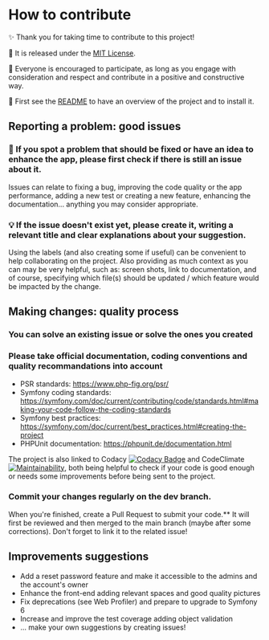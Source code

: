 # How to contribute

✨ Thank you for taking time to contribute to this project!

🪪 It is released under the [MIT License](./LICENSE).

🤝 Everyone is encouraged to participate, as long as you engage with consideration and respect and contribute in a positive and constructive way.

🏁 First see the [README](./README.md) to have an overview of the project and to install it.

## Reporting a problem: good issues

### 🔎 If you spot a problem that should be fixed or have an idea to enhance the app, please first check if there is still an issue about it.

Issues can relate to fixing a bug, improving the code quality or the app performance, adding a new test or creating a new feature, enhancing the documentation... anything you may consider appropriate.

### 💡 If the issue doesn't exist yet, please create it, writing a relevant title and clear explanations about your suggestion.

Using the labels (and also creating some if useful) can be convenient to help collaborating on the project.
Also providing as much context as you can may be very helpful, such as: screen shots, link to documentation,
and of course, specifying which file(s) should be updated / which feature would be impacted by the change.

## Making changes: quality process

### You can solve an existing issue or solve the ones you created

### Please take official documentation, coding conventions and quality recommandations into account

- PSR standards: <https://www.php-fig.org/psr/>
- Symfony coding standards: <https://symfony.com/doc/current/contributing/code/standards.html#making-your-code-follow-the-coding-standards>
- Symfony best practices: <https://symfony.com/doc/current/best_practices.html#creating-the-project>
- PHPUnit documentation: <https://phpunit.de/documentation.html>

The project is also linked to Codacy 
[![Codacy Badge](https://app.codacy.com/project/badge/Grade/2dfaed95a71c41d2b28f30ee90e5453d)](https://app.codacy.com/gh/AnnaigJegourel/OC-P8-Todo/dashboard?utm_source=gh&utm_medium=referral&utm_content=&utm_campaign=Badge_grade)
and CodeClimate 
[![Maintainability](https://api.codeclimate.com/v1/badges/f876dca7e2dfaa874266/maintainability)](https://codeclimate.com/github/AnnaigJegourel/OC-P8-Todo/maintainability), 
both being helpful to check if your code is good enough or needs some improvements before being sent to the project.

### Commit your changes regularly on the dev branch.

When you're finished, create a Pull Request to submit your code.**
It will first be reviewed and then merged to the main branch (maybe after some corrections).
Don't forget to link it to the related issue!

## Improvements suggestions

- Add a reset password feature and make it accessible to the admins and the account's owner
- Enhance the front-end adding relevant spaces and good quality pictures
- Fix deprecations (see Web Profiler) and prepare to upgrade to Symfony 6
- Increase and improve the test coverage adding object validation
- ... make your own suggestions by creating issues!
